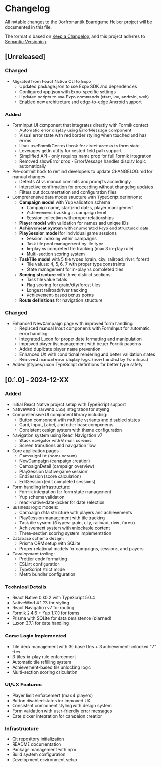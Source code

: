 # Changelog

All notable changes to the Dorfromantik Boardgame Helper project will be documented in this file.

The format is based on [Keep a Changelog](https://keepachangelog.com/en/1.0.0/),
and this project adheres to [Semantic Versioning](https://semver.org/spec/v2.0.0.html).

## [Unreleased]

### Changed
- Migrated from React Native CLI to Expo
  - Updated package.json to use Expo SDK and dependencies
  - Configured app.json with Expo-specific settings
  - Updated scripts to use Expo commands (start, ios, android, web)
  - Enabled new architecture and edge-to-edge Android support

### Added
- FormInput UI component that integrates directly with Formik context
  - Automatic error display using ErrorMessage component
  - Visual error state with red border styling when touched and has errors
  - Uses useFormikContext hook for direct access to form state
  - Leverages getIn utility for nested field path support
  - Simplified API - only requires name prop for full Formik integration
  - Removed showError prop - ErrorMessage handles display logic automatically
- Pre-commit hook to remind developers to update CHANGELOG.md for manual changes
  - Detects AI vs manual commits and prompts accordingly
  - Interactive confirmation for proceeding without changelog updates
  - Filters out documentation and configuration files
- Comprehensive data model structure with TypeScript definitions:
  - **Campaign model** with Yup validation schema
    - Campaign name, start/end dates, player management
    - Achievement tracking at campaign level
    - Session collection with proper relationships
  - **Player model** with validation for names and unique IDs
  - **Achievement system** with enumerated keys and structured data
  - **PlaySession model** for individual game sessions:
    - Session indexing within campaigns
    - Task tile pool management by tile type
    - In-play vs completed tile tracking (max 3 in-play rule)
    - Multi-section scoring system
  - **TaskTile model** with 5 tile types (grain, city, railroad, river, forest)
    - Tile values: 4, 5, 6, 7 with proper type constraints
    - State management for in-play vs completed tiles
  - **Scoring structure** with three distinct sections:
    - Task tile value totals
    - Flag scoring for grain/city/forest tiles
    - Longest railroad/river tracking
    - Achievement-based bonus points
  - **Route definitions** for navigation structure

### Changed
- Enhanced NewCampaign page with improved form handling:
  - Replaced manual Input components with FormInput for automatic error handling
  - Integrated Luxon for proper date formatting and manipulation
  - Improved player list management with better Formik patterns
  - Added duplicate player name prevention
  - Enhanced UX with conditional rendering and better validation states
  - Removed manual error display logic (now handled by FormInput)
- Added @types/luxon TypeScript definitions for better type safety

## [0.1.0] - 2024-12-XX

### Added
- Initial React Native project setup with TypeScript support
- NativeWind (Tailwind CSS) integration for styling
- Comprehensive UI component library including:
  - Button component with multiple variants and disabled states
  - Card, Input, Label, and other base components
  - Consistent design system with theme configuration
- Navigation system using React Navigation v7
  - Stack navigator with 6 main screens
  - Screen transitions and navigation flow
- Core application pages:
  - CampaignList (home screen)
  - NewCampaign (campaign creation)
  - CampaignDetail (campaign overview)
  - PlaySession (active game session)
  - EndSession (score calculation)
  - EditSession (edit completed sessions)
- Form handling infrastructure:
  - Formik integration for form state management
  - Yup schema validation
  - react-native-date-picker for date selection
- Business logic models:
  - Campaign data structure with players and achievements
  - PlaySession management with tile tracking
  - Task tile system (5 types: grain, city, railroad, river, forest)
  - Achievement system with unlockable content
  - Three-section scoring system implementation
- Database schema design:
  - Prisma ORM setup with SQLite
  - Proper relational models for campaigns, sessions, and players
- Development tooling:
  - Prettier code formatting
  - ESLint configuration
  - TypeScript strict mode
  - Metro bundler configuration

### Technical Details
- React Native 0.80.2 with TypeScript 5.0.4
- NativeWind 4.1.23 for styling
- React Navigation v7 for routing
- Formik 2.4.6 + Yup 1.7.0 for forms
- Prisma with SQLite for data persistence (planned)
- Luxon 3.7.1 for date handling

### Game Logic Implemented
- Tile deck management with 30 base tiles + 3 achievement-unlocked "7" tiles
- 3-tiles-in-play rule enforcement
- Automatic tile refilling system
- Achievement-based tile unlocking logic
- Multi-section scoring calculation

### UI/UX Features
- Player limit enforcement (max 4 players)
- Button disabled states for improved UX
- Consistent component styling with design system
- Form validation with user-friendly error messages
- Date picker integration for campaign creation

### Infrastructure
- Git repository initialization
- README documentation
- Package management with npm
- Build system configuration
- Development environment setup
